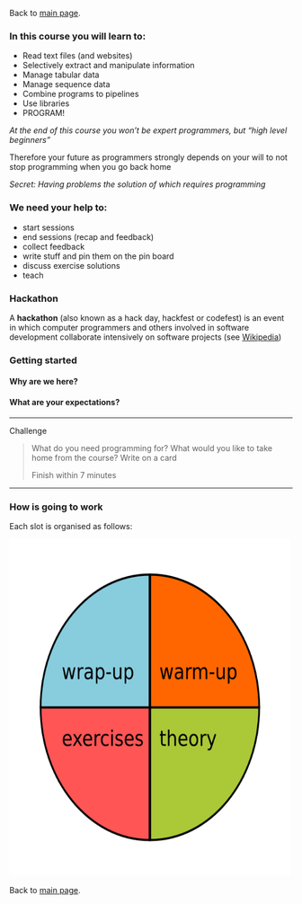 Back to [main page](../index.md).

### In this course you will learn to:

+ Read text files (and websites)
+ Selectively extract and manipulate information
+ Manage tabular data
+ Manage sequence data
+ Combine programs to pipelines
+ Use libraries
+ PROGRAM!

*At the end of this course you won’t be expert programmers, but “high level beginners”*

Therefore your future as programmers strongly depends on your will to not stop programming when you go back home

*Secret: Having problems the solution of which requires programming*


### We need your help to:

+ start sessions
+ end sessions (recap and feedback)
+ collect feedback
+ write stuff and pin them on the pin board
+ discuss exercise solutions
+ teach

### Hackathon

A **hackathon** (also known as a hack day, hackfest or codefest) is an event in which computer programmers and others involved in software development collaborate intensively on software projects (see [Wikipedia](https://en.wikipedia.org/wiki/Hackathon))

### Getting started


####  Why are we here?
#### What are your expectations?



---
Challenge

> What do you need programming for?
> What would you like to take home from the course?
>Write on a card
>
>Finish within 7 minutes
>
---



### How is going to work

<!--- <img src="img/Timetable.png" alt="slot" style="width: 100px;"/> --->

Each slot is organised as follows:

<img src="img/slot.png" alt="slot" style="width:500px;height:600px;"/>

Back to [main page](../index.md).
